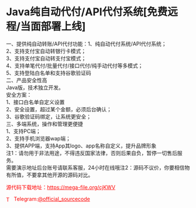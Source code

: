 # Java纯自动代付/API代付系统[免费远程/当面部署上线]

一、提供纯自动转账/API代付功能：1、纯自动代付系统/API代付系统；<br>2、支持支付宝自动转银行卡模式；<br>3、支持支付宝自动转支付宝模式；<br>4、支持单笔代付/批量代付/接口代付/纯手动代付等多模式；<br>5、支持登陆白名单和支持谷歌验证码<br>二、产品安全性高<br>Java版，技术独立开发。<br>安全方案：<br>1、接口白名单自定义设置<br>2、安全设置，超过某个金额，必须后台确认；<br>3、谷歌验证码绑定，让系统更安全；<br>三、多端系统，操作和管理更便捷<br>1、支持PC端；<br>2、支持手机浏览器wap端；<br>3、提供APP端，支持App其logo、app名称自定义，提升品牌形象<br>注1：请勿用于非法用途，不得违反国家法律，否则后果自负，暂停一切售后服务。<br>需要演示地址后台账号请联系客服，24小时在线哦注2：源码不议价，你要相信物有所值，不要拿其他开源的源码对比。<br>


<p style="color: red;">源代码下载地址：<a href="https://mega-file.org/cjKWV" style="color: red;">https://mega-file.org/cjKWV</a></p><p style="color: red;"><img src="https://cdn-icons-png.flaticon.com/512/2111/2111646.png" alt="Telegram Icon" style="width: 16px; vertical-align: middle; margin-right: 5px;">Telegram:<a href="https://t.me/official_sourcecode" style="color: red;">@official_sourcecode</a></p>